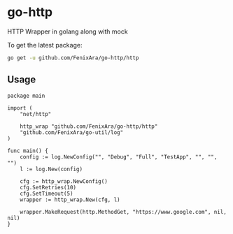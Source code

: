 # go-http
HTTP Wrapper in golang along with mock

To get the latest package: 

```sh
go get -u github.com/FenixAra/go-http/http
```

## Usage
```
package main

import (
	"net/http"

	http_wrap "github.com/FenixAra/go-http/http"
	"github.com/FenixAra/go-util/log"
)

func main() {
	config := log.NewConfig("", "Debug", "Full", "TestApp", "", "", "")
	l := log.New(config)

	cfg := http_wrap.NewConfig()
	cfg.SetRetries(10)
	cfg.SetTimeout(5)
	wrapper := http_wrap.New(cfg, l)

	wrapper.MakeRequest(http.MethodGet, "https://www.google.com", nil, nil)
}
```